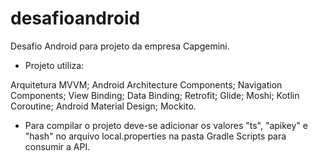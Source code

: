 # desafioandroid
Desafio Android para projeto da empresa Capgemini.
- Projeto utiliza:

Arquitetura MVVM;
Android Architecture Components;
Navigation Components;
View Binding;
Data Binding;
Retrofit;
Glide;
Moshi;
Kotlin Coroutine;
Android Material Design;
Mockito.

- Para compilar o projeto deve-se adicionar os valores "ts", "apikey" e "hash" no arquivo local.properties na pasta Gradle Scripts para consumir a API.

